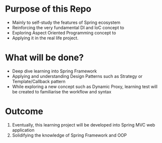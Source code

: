 # Purpose of this Repo
* Mainly to self-study the features of Spring ecosystem
* Reinforcing the very fundamental DI and IoC concept to 
* Exploring Aspect Oriented Programming concept to 
* Applying it in the real life project.

# What will be done?
* Deep dive learning into Spring Framework 
* Applying and understanding Design Patterns such as Strategy or Template/Callback pattern
* While exploring a new concept such as Dynamic Proxy, learning test will be created to familiarise the workflow and syntax

# Outcome
1. Eventually, this learning project will be developed into Spring MVC web application
2. Solidifying the knowledge of Spring Framework and OOP
